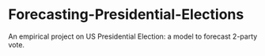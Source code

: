 # Forecasting-Presidential-Elections
An empirical project on US Presidential Election: a model to forecast 2-party vote.
